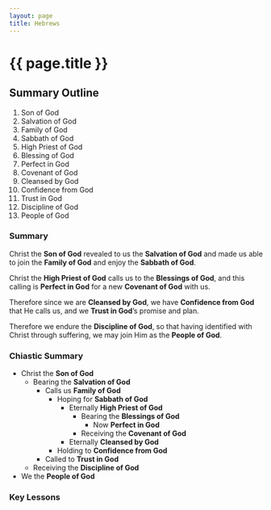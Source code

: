 ```yaml
--- 
layout: page 
title: Hebrews
---
```


# {{ page.title }}

## Summary Outline

1. Son of God
2. Salvation of God
3. Family of God
4. Sabbath of God
5. High Priest of God
6. Blessing of God
7. Perfect in God
8. Covenant of God
9. Cleansed by God
10. Confidence from God
11. Trust in God
12. Discipline of God
13. People of God

### Summary
Christ the **Son of God** revealed to us the **Salvation of God** and made us able to join the **Family of God** and enjoy the **Sabbath of God**. 

Christ the **High Priest of God** calls us to the **Blessings of God**, and this calling is **Perfect in God** for a new **Covenant of God** with us. 

Therefore since we are **Cleansed by God**, we have **Confidence from God** that He calls us, and we **Trust in God**’s promise and plan. 

Therefore we endure the **Discipline of God**, so that having identified with Christ through suffering, we may join Him as the **People of God**. 

### Chiastic Summary
- Christ the **Son of God**
  - Bearing the **Salvation of God**
    - Calls us **Family of God**
      - Hoping for **Sabbath of God**
        - Eternally **High Priest of God**
          - Bearing the **Blessings of God**
            - Now **Perfect in God**
          - Receiving the **Covenant of God**
        - Eternally **Cleansed by God**
      - Holding to **Confidence from God**
    - Called to **Trust in God**
  - Receiving the **Discipline of God**
- We the **People of God**

### Key Lessons

